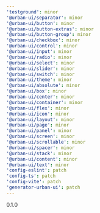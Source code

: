 ```yaml
---
'testground': minor
'@urban-ui/separator': minor
'@urban-ui/button': minor
'@urban-ui/button-extras': minor
'@urban-ui/button-group': minor
'@urban-ui/checkbox': minor
'@urban-ui/control': minor
'@urban-ui/input': minor
'@urban-ui/radio': minor
'@urban-ui/select': minor
'@urban-ui/slider': minor
'@urban-ui/switch': minor
'@urban-ui/theme': minor
'@urban-ui/absolute': minor
'@urban-ui/box': minor
'@urban-ui/center': minor
'@urban-ui/container': minor
'@urban-ui/flex': minor
'@urban-ui/icon': minor
'@urban-ui/layout': minor
'@urban-ui/page': minor
'@urban-ui/panel': minor
'@urban-ui/screen': minor
'@urban-ui/scrollable': minor
'@urban-ui/spacer': minor
'@urban-ui/stack': minor
'@urban-ui/content': minor
'@urban-ui/text': minor
'config-eslint': patch
'config-ts': patch
'config-vite': patch
'generator-urban-ui': patch
---
```


0.1.0

